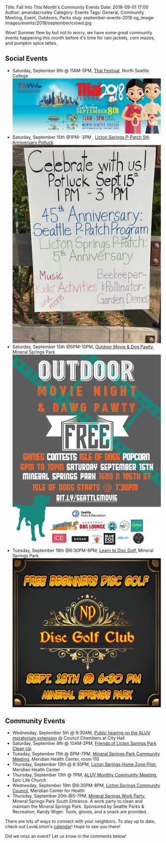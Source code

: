 Title: Fall Into This Month's Community Events
Date: 2018-09-01 17:00
Author: amandacrosley
Category: Events
Tags: General, Community Meeting, Event, Outdoors, Parks
slug: september-events-2018
og_image: images/events/2018/september/crowd.jpg

Wow! Summer flew by but not to worry, we have some great community events happening this month before it's time for rain jackets, corn mazes, and pumpkin spice lattes.

## Social Events

*   Saturday, September 8th @ 11AM-5PM, [Thai Festival](https://www.facebook.com/events/2043515432535184/), North Seattle College
[![Thai Festival!](/images/events/2018/september/thai.jpg)](/images/events/2018/september/thai.jpg)
*   Saturday, September 15th @1PM- 3PM , [Licton Springs P-Patch 5th Anniversary Potluck](https://www.facebook.com/events/318018722104303/)
[![P-Patch 5th Anniversary Party!](/images/events/2018/september/ppatch_party.jpg)](/images/events/2018/september/ppatch_party.jpg)
*   Saturday, September 15th @6PM-10PM, [Outdoor Movie & Dog Pawty](https://www.facebook.com/events/2045140935551342/), Mineral Springs Park
[![Outdoor Movie and Dog Pawty!](/images/events/2018/september/dog_pawty.jpg)](/images/events/2018/september/dog_pawty.jpg)
*   Tuesday, September 18th @6:30PM-8PM, [Learn to Disc Golf,](https://www.facebook.com/events/1749802818460952/) Mineral Springs Park
[![Free Begineers Disc Golf!](/images/events/2018/september/disc_golf.jpg)](/images/events/2018/september/disc_golf.jpg)

## Community Events

*   Wednesday, September 5th @ 9:30AM, [Public hearing on the ALUV moratorium extension](https://lovelicton.com/the-time-to-rezone-aurora-is-now.html) @ Council Chambers at City Hall
*   Saturday, September 8th @ 10AM-2PM, [Friends of Licton Springs Park Clean Up](https://lictonsprings.org/work_party.pdf)
*   Tuesday, September 11th @ 6PM-7PM, [Mineral Springs Park Community Meeting](https://www.facebook.com/events/208110006726182/), Meridian Health Center, room 110
*   Thursday, September 13th @ 6:30PM, [Licton Springs Home Zone Pilot](https://lovelicton.com/home-zone-2018.html), Meridian Health Center
*   Thursday, September 13th @ 7PM, [ALUV Monthly Community Meeting](https://www.facebook.com/events/274976659772168/), Epic Life Church
*   Wednesday, September 19th @6:30PM-8PM, [Licton Springs Community Council](https://lictonsprings.org/), Meridian Center for Health
*   Thursday, September 20th @5-7PM, [Mineral Springs Work Party](https://www.facebook.com/events/664767133904232/), Mineral Springs Park South Entrance. A work party to clean and maintain the Mineral Springs Park. Sponsored by Seattle Parks & Recreation, Randy Wiger. Tools, gloves, and a snack are provided.



There are lots of ways to connect with your neighbors. To stay up to date, check out LoveLicton's [calendar](https://lovelicton.com/pages/community-calendar.html)!  Hope to see you there!

Did we miss an event? Let us know in the comments below!
